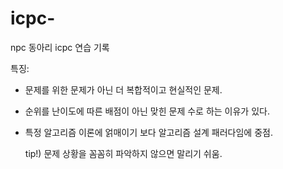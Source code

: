 # icpc-
npc 동아리 icpc 연습 기록

특징: 
- 문제를 위한 문제가 아닌 더 복합적이고 현실적인 문제.
- 순위를 난이도에 따른 배점이 아닌 맞힌 문제 수로 하는 이유가 있다.
- 특정 알고리즘 이론에 얽매이기 보다 알고리즘 설계 패러다임에 중점.

  tip!) 문제 상황을 꼼꼼히 파악하지 않으면 말리기 쉬움.

